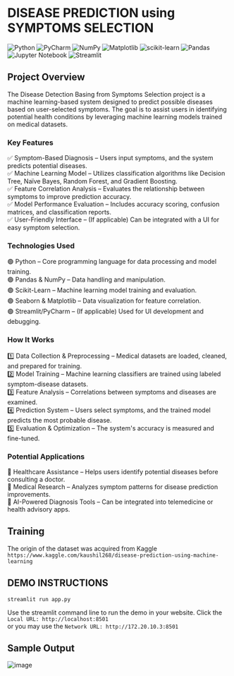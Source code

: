 # DISEASE PREDICTION using SYMPTOMS SELECTION

![Python](https://img.shields.io/badge/python-3670A0?style=for-the-badge&logo=python&logoColor=ffdd54)
![PyCharm](https://img.shields.io/badge/pycharm-143?style=for-the-badge&logo=pycharm&logoColor=black&color=black&labelColor=green)
![NumPy](https://img.shields.io/badge/numpy-%23013243.svg?style=for-the-badge&logo=numpy&logoColor=white)
![Matplotlib](https://img.shields.io/badge/Matplotlib-%23ffffff.svg?style=for-the-badge&logo=Matplotlib&logoColor=black)
![scikit-learn](https://img.shields.io/badge/scikit--learn-%23F7931E.svg?style=for-the-badge&logo=scikit-learn&logoColor=white)
![Pandas](https://img.shields.io/badge/pandas-%23150458.svg?style=for-the-badge&logo=pandas&logoColor=white)
![Jupyter Notebook](https://img.shields.io/badge/jupyter-%23FA0F00.svg?style=for-the-badge&logo=jupyter&logoColor=white)
![Streamlit](https://img.shields.io/badge/Streamlit-%23FE4B4B.svg?style=for-the-badge&logo=streamlit&logoColor=white)

## Project Overview
The Disease Detection Basing from Symptoms Selection project is a machine learning-based system designed to predict possible diseases based on user-selected symptoms. The goal is to assist users in identifying potential health conditions by leveraging machine learning models trained on medical datasets.

### Key Features
✅ Symptom-Based Diagnosis – Users input symptoms, and the system predicts potential diseases.<br />
✅ Machine Learning Model – Utilizes classification algorithms like Decision Tree, Naïve Bayes, Random Forest, and Gradient Boosting.<br />
✅ Feature Correlation Analysis – Evaluates the relationship between symptoms to improve prediction accuracy.<br />
✅ Model Performance Evaluation – Includes accuracy scoring, confusion matrices, and classification reports.<br />
✅ User-Friendly Interface – (If applicable) Can be integrated with a UI for easy symptom selection.<br />

### Technologies Used
🟢 Python – Core programming language for data processing and model training.<br />
🟢 Pandas & NumPy – Data handling and manipulation.<br />
🟢 Scikit-Learn – Machine learning model training and evaluation.<br />
🟢 Seaborn & Matplotlib – Data visualization for feature correlation.<br />
🟢 Streamlit/PyCharm – (If applicable) Used for UI development and debugging.<br />

### How It Works
1️⃣ Data Collection & Preprocessing – Medical datasets are loaded, cleaned, and prepared for training.<br />
2️⃣ Model Training – Machine learning classifiers are trained using labeled symptom-disease datasets.<br />
3️⃣ Feature Analysis – Correlations between symptoms and diseases are examined.<br />
4️⃣ Prediction System – Users select symptoms, and the trained model predicts the most probable disease.<br />
5️⃣ Evaluation & Optimization – The system's accuracy is measured and fine-tuned.<br />

### Potential Applications
📌 Healthcare Assistance – Helps users identify potential diseases before consulting a doctor.<br />
📌 Medical Research – Analyzes symptom patterns for disease prediction improvements.<br />
📌 AI-Powered Diagnosis Tools – Can be integrated into telemedicine or health advisory apps.<br />

## Training
The origin of the dataset was acquired from Kaggle <br/>
``` https://www.kaggle.com/kaushil268/disease-prediction-using-machine-learning ```


## DEMO INSTRUCTIONS
```terminal
streamlit run app.py
```
Use the streamlit command line to run the demo in your website. Click the ``` Local URL: http://localhost:8501 ```<br />
or you may use the ``` Network URL: http://172.20.10.3:8501 ``` <br />


## Sample Output
![image](https://github.com/user-attachments/assets/3f48ad7f-89d7-4768-a83a-90dcc70c88ff)




